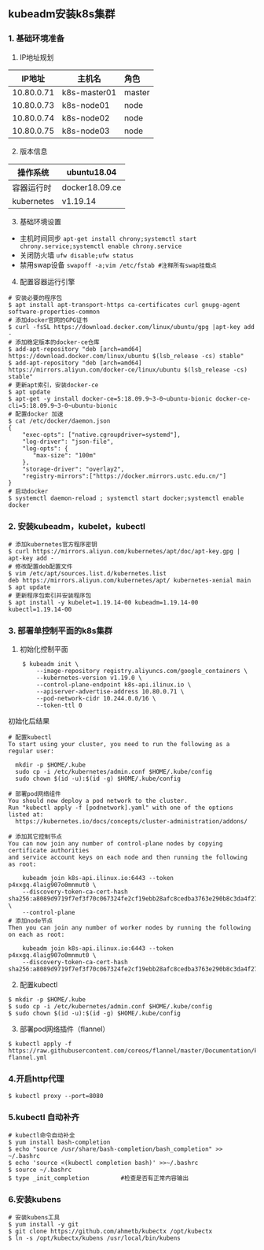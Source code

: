 ## kubeadm安装k8s集群

### 1. 基础环境准备

1. IP地址规划

| IP地址     | 主机名       | 角色   |
| ---------- | ------------ | :----- |
| 10.80.0.71 | k8s-master01 | master |
| 10.80.0.73 | k8s-node01   | node   |
| 10.80.0.74 | k8s-node02   | node   |
| 10.80.0.75 | k8s-node03   | node   |

2. 版本信息

| 操作系统   | ubuntu18.04    |
| ---------- | -------------- |
| 容器运行时 | docker18.09.ce |
| kubernetes | v1.19.14       |

3. 基础环境设置

- 主机时间同步  `apt-get install chrony;systemctl start chrony.service;systemctl enable chrony.service`  
- 关闭防火墙 `ufw disable;ufw status`  
- 禁用swap设备 `swapoff -a;vim /etc/fstab #注释所有swap挂载点`  

4. 配置容器运行引擎

```shell
# 安装必要的程序包
$ apt install apt-transport-https ca-certificates curl gnupg-agent software-properties-common
# 添加docker官网的GPG证书
$ curl -fsSL https://download.docker.com/linux/ubuntu/gpg |apt-key add - 
# 添加稳定版本的docker-ce仓库
$ add-apt-repository "deb [arch=amd64] https://download.docker.com/linux/ubuntu $(lsb_release -cs) stable"
$ add-apt-repository "deb [arch=amd64] https://mirrors.aliyun.com/docker-ce/linux/ubuntu $(lsb_release -cs) stable"
# 更新apt索引，安装docker-ce
$ apt update
$ apt-get -y install docker-ce=5:18.09.9~3-0~ubuntu-bionic docker-ce-cli=5:18.09.9~3-0~ubuntu-bionic
# 配置docker 加速
$ cat /etc/docker/daemon.json
{
    "exec-opts": ["native.cgroupdriver=systemd"],
    "log-driver": "json-file",
    "log-opts": {
       "max-size": "100m"
    },
    "storage-driver": "overlay2",
    "registry-mirrors":["https://docker.mirrors.ustc.edu.cn/"]
}
# 启动docker
$ systemctl daemon-reload ; systemctl start docker;systemctl enable docker
```

### 2. 安装kubeadm，kubelet，kubectl

```shell
# 添加kubernetes官方程序密钥
$ curl https://mirrors.aliyun.com/kubernetes/apt/doc/apt-key.gpg | apt-key add -
# 修改配置deb配置文件
$ vim /etc/apt/sources.list.d/kubernetes.list
deb https://mirrors.aliyun.com/kubernetes/apt/ kubernetes-xenial main
$ apt update
# 更新程序包索引并安装程序包
$ apt install -y kubelet=1.19.14-00 kubeadm=1.19.14-00 kubectl=1.19.14-00
```

### 3. 部署单控制平面的k8s集群

1. 初始化控制平面

```shell
    $ kubeadm init \
        --image-repository registry.aliyuncs.com/google_containers \
        --kubernetes-version v1.19.0 \
        --control-plane-endpoint k8s-api.ilinux.io \
        --apiserver-advertise-address 10.80.0.71 \
        --pod-network-cidr 10.244.0.0/16 \
        --token-ttl 0
```

初始化后结果

```shell
# 配置kubectl
To start using your cluster, you need to run the following as a regular user:

  mkdir -p $HOME/.kube
  sudo cp -i /etc/kubernetes/admin.conf $HOME/.kube/config
  sudo chown $(id -u):$(id -g) $HOME/.kube/config

# 部署pod网络组件
You should now deploy a pod network to the cluster.
Run "kubectl apply -f [podnetwork].yaml" with one of the options listed at:
  https://kubernetes.io/docs/concepts/cluster-administration/addons/

# 添加其它控制节点
You can now join any number of control-plane nodes by copying certificate authorities
and service account keys on each node and then running the following as root:

	kubeadm join k8s-api.ilinux.io:6443 --token p4xxgq.4laig907o0mnmut0 \
    --discovery-token-ca-cert-hash sha256:a8089d9719f7ef3f70c067324fe2cf19ebb28afc8cedba3763e290b8c3da4f27 \
    --control-plane
# 添加node节点
Then you can join any number of worker nodes by running the following on each as root:

	kubeadm join k8s-api.ilinux.io:6443 --token p4xxgq.4laig907o0mnmut0 \
    --discovery-token-ca-cert-hash sha256:a8089d9719f7ef3f70c067324fe2cf19ebb28afc8cedba3763e290b8c3da4f27
```

2. 配置kubectl

```shell
$ mkdir -p $HOME/.kube
$ sudo cp -i /etc/kubernetes/admin.conf $HOME/.kube/config
$ sudo chown $(id -u):$(id -g) $HOME/.kube/config
```

3. 部署pod网络插件（flannel）

```shell
$ kubectl apply -f https://raw.githubusercontent.com/coreos/flannel/master/Documentation/kube-flannel.yml
```

### 4.开启http代理

```shell
$ kubectl proxy --port=8080
```

### 5.kubectl 自动补齐

```shell
# kubectl命令自动补全
$ yum install bash-completion 
$ echo "source /usr/share/bash-completion/bash_completion" >>  ~/.bashrc
$ echo 'source <(kubectl completion bash)' >>~/.bashrc
$ source ~/.bashrc
$ type _init_completion         #检查是否有正常内容输出
```

### 6.安装kubens

```shell
# 安装kubens工具
$ yum install -y git
$ git clone https://github.com/ahmetb/kubectx /opt/kubectx
$ ln -s /opt/kubectx/kubens /usr/local/bin/kubens
```















